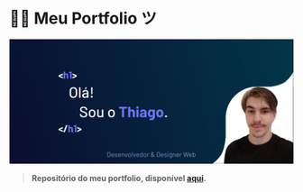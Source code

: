 # 👋🏻 Meu Portfolio ツ

<img src="https://raw.githubusercontent.com/thiagowaib/portfolio/main/assets/Thumbnail.jpg"
height="40%"
alt="Thumbnail"
/>

> **Repositório do meu portfolio, disponível <a href="thiagowaib.github.io/portfolio/" target="_blank">aqui</a>.**